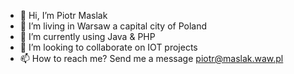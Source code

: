 - 👋 Hi, I’m Piotr Maslak
- 👀 I’m living in Warsaw a capital city of Poland
- 🌱 I’m currently using Java & PHP
- 💞️ I’m looking to collaborate on IOT projects
- 📫 How to reach me? Send me a message piotr@maslak.waw.pl

<!---
piotr-maslak/piotr-maslak is a ✨ special ✨ repository because its `README.md` (this file) appears on your GitHub profile.
You can click the Preview link to take a look at your changes.
--->
